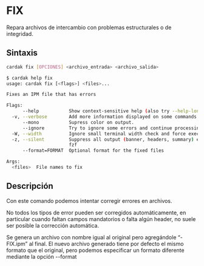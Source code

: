 # FIX

Repara archivos de intercambio con problemas estructurales o de integridad.

## Sintaxis

```bash
cardak fix [OPCIONES] <archivo_entrada> <archivo_salida>
```
```bash
$ cardak help fix
usage: cardak fix [<flags>] <files>...

Fixes an IPM file that has errors

Flags:
      --help           Show context-sensitive help (also try --help-long and --help-man).
  -v, --verbose        Add more information displayed on some commands.
      --mono           Supress color on output.
      --ignore         Try to ignore some errors and continue processing the file
  -W, --width          Ignore small terminal width check and force execution
  -z, --silent         Suppress all output (banner, headers, summary) except the results. Specially useful for DESCRIBE command piped to a search utility like
                       fzf
      --format=FORMAT  Optional format for the fixed files

Args:
  <files>  File names to fix
```
<!-- ![Ejemplo de uso del comando FIX](/img/fix-1.png) -->

## Descripción

Con este comando podemos intentar corregir errores en archivos.

No todos los tipos de error pueden ser corregidos automáticamente, en particular cuando faltan campos mandatorios o falta algún header, no suele ser posible la corrección automática.

Se genera un archivo con nombre igual al original pero agregándole “-FIX.ipm” al final. El nuevo archivo generado tiene por defecto el mismo formato que el original, pero podemos especificar un formato diferente mediante la opción --format